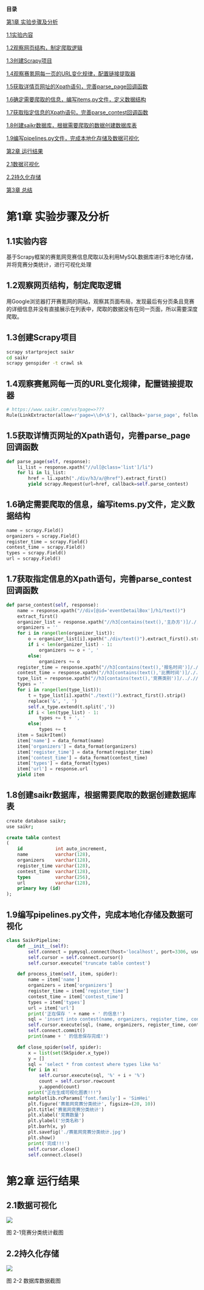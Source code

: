 **目录**

[第1章 实验步骤及分析](#第1章-实验步骤及分析)

[1.1实验内容](#11实验内容)

[1.2观察网页结构，制定爬取逻辑](#12观察网页结构制定爬取逻辑)

[1.3创建Scrapy项目](#13创建scrapy项目)

[1.4观察赛氪网每一页的URL变化规律，配置链接提取器](#14观察赛氪网每一页的url变化规律配置链接提取器)

[1.5获取详情页网址的Xpath语句，完善parse_page回调函数](#15获取详情页网址的xpath语句完善parse_page回调函数)

[1.6确定需要爬取的信息，编写items.py文件，定义数据结构](#16确定需要爬取的信息编写itemspy文件定义数据结构)

[1.7获取指定信息的Xpath语句，完善parse_contest回调函数](#17获取指定信息的xpath语句完善parse_contest回调函数)

[1.8创建saikr数据库，根据需要爬取的数据创建数据库表](#18创建saikr数据库根据需要爬取的数据创建数据库表)

[1.9编写pipelines.py文件，完成本地化存储及数据可视化](#19编写pipelinespy文件完成本地化存储及数据可视化)

[第2章 运行结果](#第2章-运行结果)

[2.1数据可视化](#21数据可视化)

[2.2持久化存储](#22持久化存储)

[第3章 总结](#第3章-总结)

#  

# 第1章 实验步骤及分析

## 1.1实验内容

基于Scrapy框架的赛氪网竞赛信息爬取以及利用MySQL数据库进行本地化存储，并将竞赛分类统计，进行可视化处理

## 1.2观察网页结构，制定爬取逻辑

用Google浏览器打开赛氪网的网站，观察其页面布局，发现最后有分页条且竞赛的详细信息并没有直接展示在列表中，爬取的数据没有在同一页面，所以需要深度爬取。

## 1.3创建Scrapy项目

```bash
scrapy startproject saikr
cd saikr
scrapy genspider -t crawl sk
```

## 1.4观察赛氪网每一页的URL变化规律，配置链接提取器

```py
# https://www.saikr.com/vs?page=>???
Rule(LinkExtractor(allow=r'page=\\d+\$'), callback='parse_page', follow=True)
```

## 1.5获取详情页网址的Xpath语句，完善parse_page回调函数

```py
def parse_page(self, response):
    li_list = response.xpath("//ul[@class='list']/li")
    for li in li_list:
        href = li.xpath("./div/h3/a/@href").extract_first()
        yield scrapy.Request(url=href, callback=self.parse_contest)
```

## 1.6确定需要爬取的信息，编写items.py文件，定义数据结构

```py
name = scrapy.Field()
organizers = scrapy.Field()
register_time = scrapy.Field()
contest_time = scrapy.Field()
types = scrapy.Field()
url = scrapy.Field()
```

## 1.7获取指定信息的Xpath语句，完善parse_contest回调函数

```py
def parse_contest(self, response):
    name = response.xpath("//div[@id='eventDetailBox']/h1/text()")
    extract_first()
    organizer_list = response.xpath("//h3[contains(text(),'主办方')]/./..//ul/li")
    organizers = ''
    for i in range(len(organizer_list)):
        o = organizer_list[i].xpath("./div/text()").extract_first().strip()
        if i < len(organizer_list) - 1:
            organizers += o + ', '
        else:
            organizers += o
    register_time = response.xpath("//h3[contains(text(),'报名时间')]/./..//ul/li/div/text()").extract_first()
    contest_time = response.xpath("//h3[contains(text(),'比赛时间')]/./..//ul/li/div/text()").extract_first()
    type_list = response.xpath("//h3[contains(text(),'竞赛类别')]/.././/ul/li/div/span")
    types = ''
    for i in range(len(type_list)):
        t = type_list[i].xpath("./text()").extract_first().strip()
        replace('&', ', ')
        self.x_type.extend(t.split(','))
        if i < len(type_list) - 1:
            types += t + ', '
        else:
            types += t
    item = SaikrItem()
    item['name'] = data_format(name)
    item['organizers'] = data_format(organizers)
    item['register_time'] = data_format(register_time)
    item['contest_time'] = data_format(contest_time)
    item['types'] = data_format(types)
    item['url'] = response.url
    yield item
```

## 1.8创建saikr数据库，根据需要爬取的数据创建数据库表

```bash
create database saikr;
use saikr;
```

```sql
create table contest
(
    id            int auto_increment,
    name          varchar(128),
    organizers    varchar(128),
    register_time varchar(128),
    contest_time  varchar(128),
    types         varchar(256),
    url           varchar(128),
    primary key (id)
);
```

## 1.9编写pipelines.py文件，完成本地化存储及数据可视化

```py
class SaikrPipeline:
    def __init__(self):
        self.connect = pymysql.connect(host='localhost', port=3306, user='root', password='jixing', db='saikr')
        self.cursor = self.connect.cursor()
        self.cursor.execute('truncate table contest')

    def process_item(self, item, spider):
        name = item['name']
        organizers = item['organizers']
        register_time = item['register_time']
        contest_time = item['contest_time']
        types = item['types']
        url = item['url']
        print('正在保存 ' + name + ' 的信息!')
        sql = 'insert into contest(name, organizers, register_time, contest_time, types, url) values (%s,%s,%s,%s,%s,%s)'
        self.cursor.execute(sql, (name, organizers, register_time, contest_time, types, url))
        self.connect.commit()
        print(name + ' 的信息保存完成!')

    def close_spider(self, spider):
        x = list(set(SkSpider.x_type))
        y = []
        sql = 'select * from contest where types like %s'
        for i in x:
            self.cursor.execute(sql, '%' + i + '%')
            count = self.cursor.rowcount
            y.append(count)
        print("正在生成可视化图表!!!")
        matplotlib.rcParams['font.family'] = 'SimHei'
        plt.figure('赛氪网竞赛分类统计', figsize=(20, 10))
        plt.title('赛氪网竞赛分类统计')
        plt.xlabel('竞赛数量')
        plt.ylabel('分类名称')
        plt.barh(x, y)
        plt.savefig('./赛氪网竞赛分类统计.jpg')
        plt.show()
        print('完成!!!')
        self.cursor.close()
        self.connect.close()
```

# 第2章 运行结果
## 2.1数据可视化
![](https://pic.imgdb.cn/item/62a1dde70947543129d66ac9.png)

图 2-1竞赛分类统计截图
## 2.2持久化存储
![](https://pic.imgdb.cn/item/62a1ddfc0947543129d687c5.png)

图 2-2 数据库数据截图
